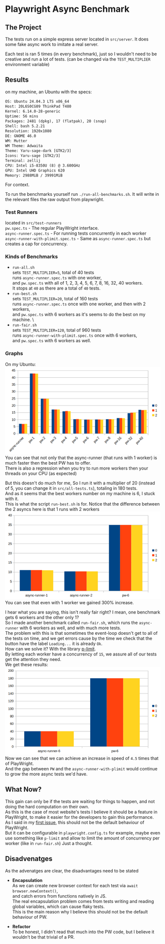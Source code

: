 # Playwright Async Benchmark 

## The Project
The tests run on a simple express server located in `src/server`. It does some fake async work to imitate a real server.

Each test is ran 5 times (in every benchmark), just so I wouldn't need to be creative and run a lot of tests. (can be
changed via the `TEST_MULTIPLIER` environment variable)

## Results
on my machine, an Ubuntu with the specs:
```
OS: Ubuntu 24.04.3 LTS x86_64
Host: 20L6S0CG09 ThinkPad T480
Kernel: 6.14.0-28-generic
Uptime: 56 mins
Packages: 2481 (dpkg), 17 (flatpak), 20 (snap)
Shell: bash 5.2.21
Resolution: 1920x1080
DE: GNOME 46.0
WM: Mutter
WM Theme: Adwaita
Theme: Yaru-sage-dark [GTK2/3]
Icons: Yaru-sage [GTK2/3]
Terminal: zellij
CPU: Intel i5-8350U (8) @ 3.600GHz
GPU: Intel UHD Graphics 620
Memory: 2988MiB / 39991MiB
```
For context.

To run the benchmarks yourself run `./run-all-benchmarks.sh`.
It will write in the relevant files the raw output from playwright.

### Test Runners
located in `src/test-runners` \
`pw.spec.ts` - The regular PlayWright interface. \
`async-runner.spec.ts` - For running tests concurrently in each worker \
`async-runner-with-plimit.spec.ts` - Same as `async-runner.spec.ts` but creates a cap for concurrency.

### Kinds of Benchmarks
- `run-all.sh` \
  sets `TEST_MULTIPLIER=5`, total of 40 tests\
  runs `async-runner.spec.ts` with one worker, \
  and `pw.spec.ts` with all of 1, 2, 3, 4, 5, 6, 7, 8, 16, 32, 40 workers. \
  It stops at `40` as there are a total of `40` tests.
- `run-best.sh` \
  sets `TEST_MULTIPLIER=20`, total of 160 tests\
  runs `async-runner.spec.ts` once with one worker, and then with 2 workers, \
  and `pw.spec.ts` with 6 workers as it's seems to do the best on my machine. \
- `run-fair.sh` \
  sets `TEST_MULTIPLIER=120`, total of 960 tests\
  runs `async-runner-with-plimit.spec.ts` once with 6 workers, \
  and `pw.spec.ts` with 6 workers as well.

### Graphs
On my Ubuntu: \
![ubuntu-chrome-all](./images/ubuntu-chrome-all.png) \
You can see that not only that the async-runner (that runs with 1 worker) is much faster then the best PW has to offer.\
There is also a regression when you try to run more workers then your threads on your CPU (as expected)

But this doesn't do much for me, So I run it with a multiplier of 20 (instead of 5, you can change it in `src/all-tests.ts`), totaling in 180 tests. \
And as it seems that the best workers number on my machine is 6, I stuck with it. \
This is what the script `run-best.sh` is for. Notice that the difference between the 2 asyncs here is that 1 runs with 2 workers \
![ubuntu-chrome-best](./images/ubuntu-chrome-best.png) \
You can see that even with 1 worker we gained 300% increase.

I hear what you are saying, this isn't really fair right? I mean, one benchmark gets 6 workers and the other only 1? \
So I made another benchmark called `run-fair.sh`, which runs the `async-runner` with 6 workers as well, and with much
more tests. \
The problem with this is that sometimes the event-loop doesn't get to all of the tests on time, and we get errors cause
by the time we check that the button have the label `Loading...` it is already `Ok`. \
How can we solve it? With the library [p-limit](https://www.npmjs.com/package/p-limit).\
By letting each worker have a concurrency of `15`, we assure all of our tests get the attention they need.\
We get these results: \
![ubuntu-chrome-fair](./images/ubuntu-chrome-fair.png) \
Now we can see that we can achieve an increase in speed of `4.5` times that of PlayWright. \
And the gap between `PW` and the `async-runner-with-plimit` would continue to grow the more async tests we'd have.


## What Now?
This gain can only be if the tests are waiting for things to happen, and not doing the hard computation on their own. \
As this is the case of most website's tests I believe it should be a feature in PlayWright, to make it easier for the developers to gain this performance. \
As I said in my [first issue](https://github.com/microsoft/playwright/issues/36900), this should not be the default
behaviour of PlayWright. \
But it can be configurable in `playwright.config.ts` for example, maybe even use something like `p-limit` and allow to
limit the amount of concurrency per worker (like in `run-fair.sh`) Just a thought.

## Disadvenatges
As the advenatges are clear, the disadvantages need to be stated
- **Encapsulation** \
  As we can create new browser context for each test via `await browser.newContext()`, \
  and catch errors from functions natively in JS. \
  The real encapsulation problem comes from tests writing and reading global variables, which can cause flaky tests. \
  This is the main reason why I believe this should not be the default behaviour of PW.

- **Refactor** \
  To be honest, I didn't read that much into the PW code, but I believe it wouldn't be that trivial of a PR.

  
